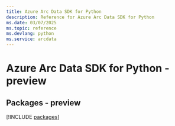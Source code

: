 ```yaml
---
title: Azure Arc Data SDK for Python
description: Reference for Azure Arc Data SDK for Python
ms.date: 03/07/2025
ms.topic: reference
ms.devlang: python
ms.service: arcdata
---
```

# Azure Arc Data SDK for Python - preview
## Packages - preview
[!INCLUDE [packages](arc-data-index.md)]